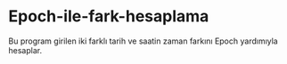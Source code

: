# Epoch-ile-fark-hesaplama
Bu program girilen iki farklı tarih ve saatin zaman farkını Epoch yardımıyla hesaplar.
